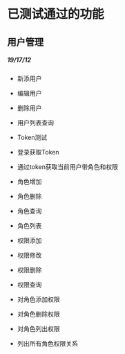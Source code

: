 
# 已测试通过的功能

## 用户管理

##### 19/17/12 

- 新添用户
- 编辑用户
- 删除用户
- 用户列表查询
- Token测试
- 登录获取Token
- 通过token获取当前用户带角色和权限

- 角色增加
- 角色删除
- 角色查询
- 角色列表

- 权限添加
- 权限修改
- 权限删除
- 权限查询

- 对角色添加权限
- 对角色删除权限
- 对角色列出权限
- 列出所有角色权限关系





